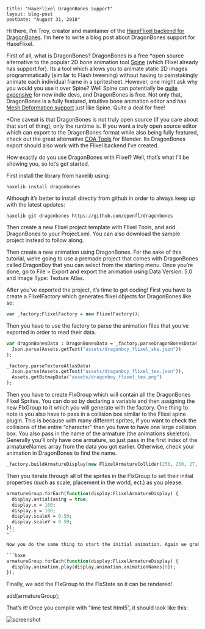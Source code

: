 ```
title: "HaxeFlixel DragonBones Support"
layout: blog-post
postDate: "August 31, 2018"
```

Hi there, I’m Troy, creator and maintainer of the [HaxeFlixel backend for DragonBones](https://github.com/openfl/dragonbones). I’m here to write a blog post about DragonBones support for HaxeFlixel. 

First of all, what is DragonBones? DragonBones is a free *open source alternative to the popular 2D bone animation tool [Spine](http://esotericsoftware.com/) (which Flixel already has support for). Its a tool which allows you to animate static 2D images programmatically (similar to Flash tweening) without having to painstakingly animate each individual frame in a spritesheet. However, one might ask why you would you use it over Spine? Well Spine can potentially be [quite expensive](https://esotericsoftware.com/spine-purchase) for new indie devs, and DragonBones is free. Not only that, DragonBones is a fully featured, intuitive bone animation editor and has [Mesh Deformation support](https://www.youtube.com/watch?v=XPH_ZBzCtfY) just like Spine. Quite a deal for free!

*One caveat is that DragonBones is not truly open source (if you care about that sort of thing), only the runtime is. If you want a truly open source editor which can export to the DragonBones format while also being fully featured, check out the great alternative [COA Tools](https://github.com/ndee85/coa_tools) for Blender. Its DragonBones export should also work with the Flixel backend I’ve created.

How exactly do you use DragonBones with Flixel? Well, that’s what I’ll be showing you, so let’s get started.

First install the library from haxelib using:

`haxelib install dragonbones`

Although it’s better to install directly from github in order to always keep up with the latest updates:


`haxelib git dragonbones https://github.com/openfl/dragonbones`

Then create a new Flixel project template with Flixel Tools, and add DragonBones to your Project.xml. You can also download the sample project instead to follow along.

  <haxelib name="dragonbones" />

Then create a new animation using DragonBones. For the sake of this tutorial, we’re going to use a premade project that comes with DragonBones called DragonBoy that you can select from the starting menu. Once you’re done, go to File > Export and export the animation using Data Version: 5.0 and Image Type: Texture Atlas.





After you’ve exported the project, it’s time to get coding! First you have to create a FlixelFactory which generates flixel objects for DragonBones like so:

```haxe
var _factory:FlixelFactory = new FlixelFactory();
```


Then you have to use the factory to parse the animation files that you’ve exported in order to read their data.

```haxe
var dragonBonesData : DragonBonesData = _factory.parseDragonBonesData(
  Json.parse(Assets.getText("assets/dragonboy_flixel_ske.json"))
);

_factory.parseTextureAtlasData(
  Json.parse(Assets.getText("assets/dragonboy_flixel_tex.json")),
  Assets.getBitmapData("assets/dragonboy_flixel_tex.png")
);
```

Then you have to create FlxGroup which will contain all the DragonBones Flixel Sprites. You can do so by declaring a variable and then assigning the new FlxGroup to it which you will generate with the factory. One thing to note is you also have to pass in a collision box similar to the Flixel spine plugin. This is because with many different sprites, if you want to check the collisions of the entire “character” then you have to have one large collision box. You also pass in the name of the armature (the animations skeleton). Generally you’ll only have one armature, so just pass in the first index of the armatureNames array from the data you got earlier. Otherwise, check your animation in DragonBones to find the name.

```haxe
_factory.buildArmatureDisplay(new FlixelArmatureCollider(250, 250, 27, 25, 13, 8), dragonBonesData.armatureNames[0]);
```

Then you iterate through all of the sprites in the FlxGroup to set their initial properties (such as scale, placement in the world, ect.) as you please.

```haxe
armatureGroup.forEach(function(display:FlixelArmatureDisplay) {
  display.antialiasing = true;
  display.x = 100;
  display.y = 100;
  display.scaleX = 0.50;
  display.scaleY = 0.50;
});
~``

Now you do the same thing to start the initial animation. Again we grab the first index from the list of animation names to keep it simple.

```haxe
armatureGroup.forEach(function(display:FlixelArmatureDisplay) {
  display.animation.play(display.animation.animationNames[0]);
});
```

Finally, we add the FlxGroup to the FlxState so it can be rendered!


add(armatureGroup);

That’s it! Once you compile with “lime test html5”, it should look like this:

![screenshot](https://i.imgur.com/ktlSM5w.gif)